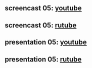 ## screencast 05: [youtube](https://youtu.be/OB-BuCA5msA)
## screencast 05: [rutube]()

## presentation 05: [youtube](https://youtu.be/JCQlghvuk4Y)
## presentation 05: [rutube]()
